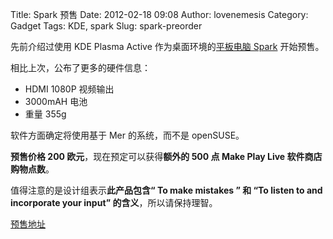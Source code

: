 Title: Spark 预售
Date: 2012-02-18 09:08
Author: lovenemesis
Category: Gadget
Tags: KDE, spark
Slug: spark-preorder

先前介绍过使用 KDE Plasma Active 作为桌面环境的[平板电脑
Spark](http://linuxtoy.org/archives/spark-tablet.html) 开始预售。

相比上次，公布了更多的硬件信息：

-   HDMI 1080P 视频输出
-   3000mAH 电池
-   重量 355g

软件方面确定将使用基于 Mer 的系统，而不是 openSUSE。

**预售价格 200 欧元**，现在预定可以获得**额外的 500 点 Make Play Live
软件商店购物点数**。

值得注意的是设计组表示**此产品包含“ To make mistakes ” 和 “To listen to
and incorporate your input” 的含义**，所以请保持理智。

[预售地址](http://makeplaylive.com/)
